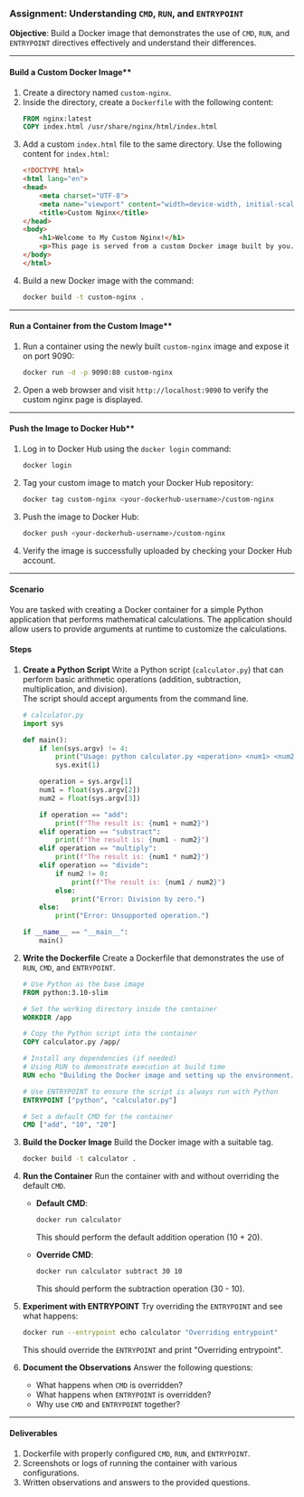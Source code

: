 ### **Assignment: Understanding `CMD`, `RUN`, and `ENTRYPOINT`**

**Objective**: Build a Docker image that demonstrates the use of `CMD`, `RUN`, and `ENTRYPOINT` directives effectively and understand their differences.

---

####  Build a Custom Docker Image**
1. Create a directory named `custom-nginx`.
2. Inside the directory, create a `Dockerfile` with the following content:
   ```dockerfile
   FROM nginx:latest
   COPY index.html /usr/share/nginx/html/index.html
   ```
3. Add a custom `index.html` file to the same directory. Use the following content for `index.html`:
   ```html
   <!DOCTYPE html>
   <html lang="en">
   <head>
       <meta charset="UTF-8">
       <meta name="viewport" content="width=device-width, initial-scale=1.0">
       <title>Custom Nginx</title>
   </head>
   <body>
       <h1>Welcome to My Custom Nginx!</h1>
       <p>This page is served from a custom Docker image built by you.</p>
   </body>
   </html>
   ```
4. Build a new Docker image with the command:
   ```bash
   docker build -t custom-nginx .
   ```

---

#### Run a Container from the Custom Image**
1. Run a container using the newly built `custom-nginx` image and expose it on port 9090:
   ```bash
   docker run -d -p 9090:80 custom-nginx
   ```
2. Open a web browser and visit `http://localhost:9090` to verify the custom nginx page is displayed.

---

#### Push the Image to Docker Hub**
1. Log in to Docker Hub using the `docker login` command:
   ```bash
   docker login
   ```
2. Tag your custom image to match your Docker Hub repository:
   ```bash
   docker tag custom-nginx <your-dockerhub-username>/custom-nginx
   ```
3. Push the image to Docker Hub:
   ```bash
   docker push <your-dockerhub-username>/custom-nginx
   ```
4. Verify the image is successfully uploaded by checking your Docker Hub account.


---
#### **Scenario**
You are tasked with creating a Docker container for a simple Python application that performs mathematical calculations. The application should allow users to provide arguments at runtime to customize the calculations.

#### **Steps**

1. **Create a Python Script**
   Write a Python script (`calculator.py`) that can perform basic arithmetic operations (addition, subtraction, multiplication, and division).  
   The script should accept arguments from the command line.

   ```python
   # calculator.py
   import sys

   def main():
       if len(sys.argv) != 4:
           print("Usage: python calculator.py <operation> <num1> <num2>")
           sys.exit(1)

       operation = sys.argv[1]
       num1 = float(sys.argv[2])
       num2 = float(sys.argv[3])

       if operation == "add":
           print(f"The result is: {num1 + num2}")
       elif operation == "substract":
           print(f"The result is: {num1 - num2}")
       elif operation == "multiply":
           print(f"The result is: {num1 * num2}")
       elif operation == "divide":
           if num2 != 0:
               print(f"The result is: {num1 / num2}")
           else:
               print("Error: Division by zero.")
       else:
           print("Error: Unsupported operation.")

   if __name__ == "__main__":
       main()
   ```

2. **Write the Dockerfile**
   Create a Dockerfile that demonstrates the use of `RUN`, `CMD`, and `ENTRYPOINT`.

   ```dockerfile
   # Use Python as the base image
   FROM python:3.10-slim

   # Set the working directory inside the container
   WORKDIR /app

   # Copy the Python script into the container
   COPY calculator.py /app/

   # Install any dependencies (if needed)
   # Using RUN to demonstrate execution at build time
   RUN echo "Building the Docker image and setting up the environment..."

   # Use ENTRYPOINT to ensure the script is always run with Python
   ENTRYPOINT ["python", "calculator.py"]

   # Set a default CMD for the container
   CMD ["add", "10", "20"]
   ```

3. **Build the Docker Image**
   Build the Docker image with a suitable tag.

   ```bash
   docker build -t calculator .
   ```

4. **Run the Container**
   Run the container with and without overriding the default `CMD`.

   - **Default CMD**:
     ```bash
     docker run calculator
     ```
     This should perform the default addition operation (10 + 20).

   - **Override CMD**:
     ```bash
     docker run calculator subtract 30 10
     ```
     This should perform the subtraction operation (30 - 10).

5. **Experiment with ENTRYPOINT**
   Try overriding the `ENTRYPOINT` and see what happens:

   ```bash
   docker run --entrypoint echo calculator "Overriding entrypoint"
   ```
   This should override the `ENTRYPOINT` and print "Overriding entrypoint".

6. **Document the Observations**
   Answer the following questions:
   - What happens when `CMD` is overridden?
   - What happens when `ENTRYPOINT` is overridden?
   - Why use `CMD` and `ENTRYPOINT` together?

---

#### **Deliverables**
1. Dockerfile with properly configured `CMD`, `RUN`, and `ENTRYPOINT`.
2. Screenshots or logs of running the container with various configurations.
3. Written observations and answers to the provided questions.

